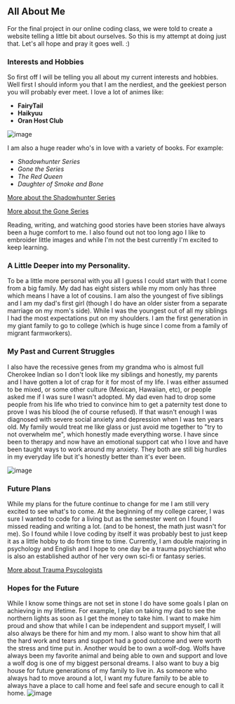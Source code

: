 ## All About Me
For the final project in our online coding class, we were told to create a website telling a little bit about ourselves. So this is my attempt at doing just that. Let's all hope and pray it goes well. :)

### Interests and Hobbies

So first off I will be telling you all about my current interests and hobbies. Well first I should inform you that I am the nerdiest, and the geekiest person you will probably ever meet. I love a lot of animes like:
- **FairyTail**           
- **Haikyuu**
- **Oran Host Club**

![image](https://user-images.githubusercontent.com/77906488/117526685-4d2cdc80-af8c-11eb-89db-9185a9ff2703.png)

I am also a huge reader who's in love with a variety of books. For example:
- _Shadowhunter Series_
- _Gone the Series_
- _The Red Queen_
- _Daughter of Smoke and Bone_

[More about the Shadowhunter Series](https://en.wikipedia.org/wiki/The_Shadowhunter_Chronicles)

[More about the Gone Series](https://en.wikipedia.org/wiki/Gone_(novel_series)#:~:text=Gone%20is%20a%20bestselling%20book,aged%2015%20and%20older%20vanishes.&text=The%20second%20book%2C%20Hunger%2C%20was,%2C%20on%20May%204%2C%202010.)

Reading, writing, and watching good stories have been stories have always been a huge comfort to me. I also found out not too long ago I like to embroider little images and while I'm not the best currently I'm excited to keep learning. 

### A Little Deeper into my Personality. 
To be a little more personal with you all I guess I could start with that I come from a big family. My dad has eight sisters while my mom only has three which means I have a lot of cousins. I am also the youngest of five siblings and I am my dad's first girl (though I do have an older sister from a separate marriage on my mom's side). While I was the youngest out of all my siblings I had the most expectations put on my shoulders. I am the first generation in my giant family to go to college (which is huge since I come from a family of migrant farmworkers). 

### My Past and Current Struggles
I also have the recessive genes from my grandma who is almost full Cherokee Indian so I don't look like my siblings and honestly, my parents and I have gotten a lot of crap for it for most of my life. I was either assumed to be mixed, or some other culture (Mexican, Hawaiian, etc), or people asked me if I was sure I wasn't adopted. My dad even had to drop some people from his life who tried to convince him to get a paternity test done to prove I was his blood (he of course refused). If that wasn't enough I was diagnosed with severe social anxiety and depression when I was ten years old. My family would treat me like glass or just avoid me together to "try to not overwhelm me", which honestly made everything worse. I have since been to therapy and now have an emotional support cat who I love and have been taught ways to work around my anxiety. They both are still big hurdles in my everyday life but it's honestly better than it's ever been.  

![image](https://user-images.githubusercontent.com/77906488/117526866-8c0f6200-af8d-11eb-8e68-e348d9223604.png)

### Future Plans
While my plans for the future continue to change for me I am still very excited to see what's to come. At the beginning of my college career, I was sure I wanted to code for a living but as the semester went on I found I missed reading and writing a lot. (and to be honest, the math just wasn't for me). So I found while I love coding by itself it was probably best to just keep it as a little hobby to do from time to time. Currently, I am double majoring in psychology and English and I hope to one day be a trauma psychiatrist who is also an established author of her very own sci-fi or fantasy series. 

[More about Trauma Psycologists](https://mastersinpsychologyguide.com/careers/trauma-psychologist/)

### Hopes for the Future

While I know some things are not set in stone I do have some goals I plan on achieving in my lifetime. For example, I plan on taking my dad to see the northern lights as soon as I get the money to take him. I want to make him proud and show that while I can be independent and support myself, I will also always be there for him and my mom. I also want to show him that all the hard work and tears and support had a good outcome and were worth the stress and time put in. Another would be to own a wolf-dog. Wolfs have always been my favorite animal and being able to own and support and love a wolf dog is one of my biggest personal dreams. I also want to buy a big house for future generations of my family to live in. As someone who always had to move around a lot, I want my future family to be able to always have a place to call home and feel safe and secure enough to call it home. 
![image](https://user-images.githubusercontent.com/77906488/117526909-b82ae300-af8d-11eb-9e65-03a2250255a4.png)
